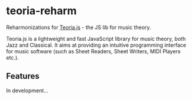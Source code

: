 teoria-reharm
=========

Reharmonizations for [Teoria.js](https://github.com/saebekassebil/teoria) - the JS lib for music theory.

Teoria.js is a lightweight and fast JavaScript library
for music theory, both Jazz and Classical. It aims at providing an intuitive
programming interface for music software (such as Sheet Readers,
Sheet Writers, MIDI Players etc.).

Features
---------

In development...